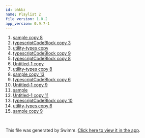 ```yaml
---
id: bhkbz
name: Playlist 2
file_version: 1.0.2
app_version: 0.9.7-1
---
```


<!-- Steps - Do not remove this comment -->
1. [sample copy 8](sample-copy-8.6el8o.sw.md)
2. [typescriptCodeBlock copy 3](typescriptcodeblock-copy-3.6zwl1.sw.md)
3. [utility-types copy](utility-types-copy.852f8.sw.md)
4. [typescriptCodeBlock copy 9](typescriptcodeblock-copy-9.8gbzp.sw.md)
5. [typescriptCodeBlock copy 8](typescriptcodeblock-copy-8.92ibx.sw.md)
6. [Untitled-1 copy](untitled-1-copy.a2t7c.sw.md)
7. [utility-types copy 8](utility-types-copy-8.a2ytq.sw.md)
8. [sample copy 13](sample-copy-13.agy9d.sw.md)
9. [typescriptCodeBlock copy 6](typescriptcodeblock-copy-6.akq96.sw.md)
10. [Untitled-1 copy 9](untitled-1-copy-9.apsoi.sw.md)
11. [sample](sample.c00c1.sw.md)
12. [Untitled-1 copy 11](untitled-1-copy-11.bjaay.sw.md)
13. [typescriptCodeBlock copy 10](typescriptcodeblock-copy-10.ctxjs.sw.md)
14. [utility-types copy 6](utility-types-copy-6.ef9vi.sw.md)
15. [sample copy 9](sample-copy-9.echaj.sw.md)


<br/>

This file was generated by Swimm. [Click here to view it in the app](http://localhost:5001/repos/Z2l0aHViJTNBJTNBVGVzdFJlcG8xJTNBJTNBU2hhdWxBbXJhblM=/playlists/bhkbz).